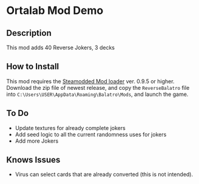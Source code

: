 # Ortalab Mod Demo

## Description
This mod adds 40 Reverse Jokers, 3 decks

## How to Install
This mod requires the [Steamodded Mod loader](https://github.com/Steamopollys/Steamodded) ver. 0.9.5 or higher. Download the zip file of newest release, and copy the `ReverseBalatro` file into `C:\Users\USER\AppData\Roaming\Balatro\Mods`, and launch the game. 

## To Do
- Update textures for already complete jokers
- Add seed logic to all the current randomness uses for jokers
- Add more Jokers

## Knows Issues
- Virus can select cards that are already converted (this is not intended).
